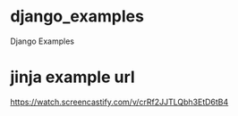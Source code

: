 # django_examples
Django Examples

# jinja example url

https://watch.screencastify.com/v/crRf2JJTLQbh3EtD6tB4